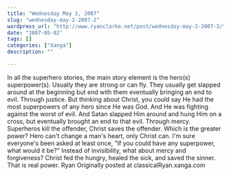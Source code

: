 ```yaml
---
title: "Wednesday May 2, 2007"
slug: "wednesday-may-2-2007-2"
wordpress_url: "http://www.ryanclarke.net/post/wednesday-may-2-2007-2/"
date: "2007-05-02"
tags: []
categories: ["Xanga"]
description: ""

---
```


In all the superhero stories, the main story element is the hero(s) superpower(s). Usually they are strong or can fly. They usually get slapped around at the beginning but end with them eventually bringing an end to evil. Through justice.
But thinking about Christ, you could say He had the most superpowers of any hero since He was God. And He was fighting against the worst of evil. And Satan slapped Him around and hung Him on a cross, but eventually brought an end to that evil. Through mercy.
Superheros kill the offender, Christ saves the offender. Which is the greater power? Hero can't change a man's heart, only Christ can.
I'm sure everyone's been asked at least once, "If you could have any superpower, what would it be?" Instead of invisibility, what about mercy and forgiveness?
Christ fed the hungry, healed the sick, and saved the sinner. That is real power.
Ryan
Originally posted at classicalRyan.xanga.com
